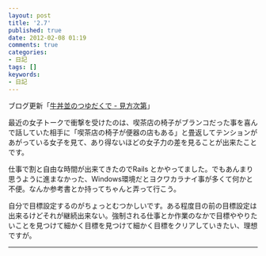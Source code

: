 ```yaml
---
layout: post
title: '2.7'
published: true
date: 2012-02-08 01:19
comments: true
categories:
- 日記
tags: []
keywords:
- 日記
---
```

ブログ更新「[牛丼並のつゆだくで - 見方次第](http://soramugi.hateblo.jp/entry/2012/02/07/095711 "牛丼並のつゆだくで - 見方次第")」

最近の女子トークで衝撃を受けたのは、喫茶店の椅子がブランコだった事を喜んで話していた相手に「喫茶店の椅子が便器の店もある」と畳返してテンションがあがっている女子を見て、あり得ないほどの女子力の差を見ることが出来たことです。

仕事で割と自由な時間が出来てきたのでRails とかやってました。でもあんまり思うように進まなかった、Windows環境だとヨクワカラナイ事が多くて何かと不便。なんか参考書とか持ってちゃんと弄って行こう。

自分で目標設定するのがちょっとむつかしいです。ある程度目の前の目標設定は出来るけどそれが継続出来ない。強制される仕事とか作業のなかで目標ややりたいことを見つけて細かく目標を見つけて細かく目標をクリアしていきたい、理想ですが。

---

